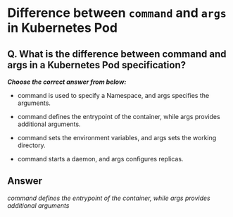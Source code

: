 # Difference between `command` and `args` in Kubernetes Pod

## Q. What is the difference between command and args in a Kubernetes Pod specification?

***Choose the correct answer from below:***

  - command is used to specify a Namespace, and args specifies the arguments.

  - command defines the entrypoint of the container, while args provides additional arguments.

  - command sets the environment variables, and args sets the working directory.

  - command starts a daemon, and args configures replicas.

## Answer
*command defines the entrypoint of the container, while args provides additional arguments*
